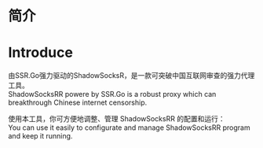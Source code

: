 # 简介
# Introduce
由SSR.Go强力驱动的ShadowSocksR，是一款可突破中国互联网审查的强力代理工具。
<br />
ShadowSocksRR powere by SSR.Go is a robust proxy which can breakthrough Chinese internet censorship.
<br />

使用本工具，你可方便地调整、管理 ShadowSocksRR 的配置和运行：
<br />
You can use it easily to configurate and manage ShadowSocksRR program and keep it running. 
<br />
<br />

